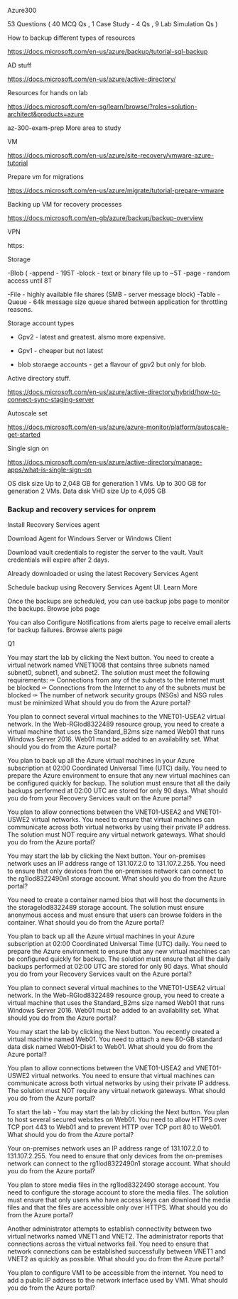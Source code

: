Azure300


53 Questions ( 40 MCQ Qs , 1 Case Study - 4 Qs , 9 Lab Simulation Qs )

How to backup different types of resources

https://docs.microsoft.com/en-us/azure/backup/tutorial-sql-backup

AD stuff 

https://docs.microsoft.com/en-us/azure/active-directory/

Resources for hands on lab 

https://docs.microsoft.com/en-sg/learn/browse/?roles=solution-architect&products=azure

az-300-exam-prep
More area to study

VM

https://docs.microsoft.com/en-us/azure/site-recovery/vmware-azure-tutorial

Prepare vm for migrations

https://docs.microsoft.com/en-us/azure/migrate/tutorial-prepare-vmware

Backing up VM for recovery processes

https://docs.microsoft.com/en-gb/azure/backup/backup-overview

VPN

https:

Storage 

-Blob  (
  -append - 195T 
  -block - text or binary file up to ~5T 
  -page - random access until 8T

-File - highly available file shares (SMB - server message block)
-Table
-Queue - 64k message size queue shared between application for throttling reasons. 

Storage account  types 

- Gpv2 - latest and greatest. alsmo more expensive. 

- Gpv1 - cheaper but not latest

- blob storaege accounts - get a flavour of gpv2 but only for blob.

Active directory stuff.


https://docs.microsoft.com/en-us/azure/active-directory/hybrid/how-to-connect-sync-staging-server

Autoscale set

https://docs.microsoft.com/en-us/azure/azure-monitor/platform/autoscale-get-started

Single sign on

https://docs.microsoft.com/en-us/azure/active-directory/manage-apps/what-is-single-sign-on



OS disk size Up to 2,048 GB for generation 1 VMs.
Up to 300 GB for generation 2 VMs.
Data disk VHD size Up to 4,095 GB


### Backup and recovery services for onprem 

Install Recovery Services agent

Download Agent for Windows Server or Windows Client

Download vault credentials to register the server to the vault. Vault credentials will expire after 2 days.

Already downloaded or using the latest Recovery Services Agent

Schedule backup using Recovery Services Agent UI. Learn More

Once the backups are scheduled, you can use backup jobs page to monitor the backups. Browse jobs page

You can also Configure Notifications from alerts page to receive email alerts for backup failures. Browse alerts page






Q1

You may start the lab by clicking the Next button.
You need to create a virtual network named VNET1008 that contains three subnets named subnet0, subnet1, and subnet2. The solution must meet the following requirements:
✑ Connections from any of the subnets to the Internet must be blocked
✑ Connections from the Internet to any of the subnets must be blocked
✑ The number of network security groups (NSGs) and NSG rules must be minimized
What should you do from the Azure portal?



You plan to connect several virtual machines to the VNET01-USEA2 virtual network.
In the Web-RGlod8322489 resource group, you need to create a virtual machine that uses the Standard_B2ms size named Web01 that runs Windows Server
2016. Web01 must be added to an availability set.
What should you do from the Azure portal?


You plan to back up all the Azure virtual machines in your Azure subscription at 02:00 Coordinated Universal Time (UTC) daily.
You need to prepare the Azure environment to ensure that any new virtual machines can be configured quickly for backup. The solution must ensure that all the daily backups performed at 02:00 UTC are stored for only 90 days.
What should you do from your Recovery Services vault on the Azure portal?
 
You plan to allow connections between the VNET01-USEA2 and VNET01-USWE2 virtual networks.
You need to ensure that virtual machines can communicate across both virtual networks by using their private IP address.
The solution must NOT require any virtual network gateways.
What should you do from the Azure portal?

You may start the lab by clicking the Next button.
Your on-premises network uses an IP address range of 131.107.2.0 to 131.107.2.255.
You need to ensure that only devices from the on-premises network can connect to the rg1lod8322490n1 storage account.
What should you do from the Azure portal?


You need to create a container named bios that will host the documents in the storagelod8322489 storage account. The solution must ensure anonymous access and must ensure that users can browse folders in the container.
What should you do from the Azure portal?


You plan to back up all the Azure virtual machines in your Azure subscription at 02:00 Coordinated Universal Time (UTC) daily.
You need to prepare the Azure environment to ensure that any new virtual machines can be configured quickly for backup. The solution must ensure that all the daily backups performed at 02:00 UTC are stored for only 90 days.
What should you do from your Recovery Services vault on the Azure portal?



You plan to connect several virtual machines to the VNET01-USEA2 virtual network.
In the Web-RGlod8322489 resource group, you need to create a virtual machine that uses the Standard_B2ms size named Web01 that runs Windows Server
2016. Web01 must be added to an availability set.
What should you do from the Azure portal?

You may start the lab by clicking the Next button.
You recently created a virtual machine named Web01.
You need to attach a new 80-GB standard data disk named Web01-Disk1 to Web01.
What should you do from the Azure portal?



You plan to allow connections between the VNET01-USEA2 and VNET01-USWE2 virtual networks.
You need to ensure that virtual machines can communicate across both virtual networks by using their private IP address.
The solution must NOT require any virtual network gateways.
What should you do from the Azure portal?



To start the lab -
You may start the lab by clicking the Next button.
You plan to host several secured websites on Web01.
You need to allow HTTPS over TCP port 443 to Web01 and to prevent HTTP over TCP port 80 to Web01.
What should you do from the Azure portal?


Your on-premises network uses an IP address range of 131.107.2.0 to 131.107.2.255.
You need to ensure that only devices from the on-premises network can connect to the rg1lod8322490n1 storage account.
What should you do from the Azure portal?


You plan to store media files in the rg1lod8322490 storage account.
You need to configure the storage account to store the media files. The solution must ensure that only users who have access keys can download the media files and that the files are accessible only over HTTPS.
What should you do from the Azure portal?

Another administrator attempts to establish connectivity between two virtual networks named VNET1 and VNET2. The administrator reports that connections across the virtual networks fail.
You need to ensure that network connections can be established successfully between VNET1 and VNET2 as quickly as possible.
What should you do from the Azure portal?


You plan to configure VM1 to be accessible from the internet.
You need to add a public IP address to the network interface used by VM1.
What should you do from the Azure portal?

